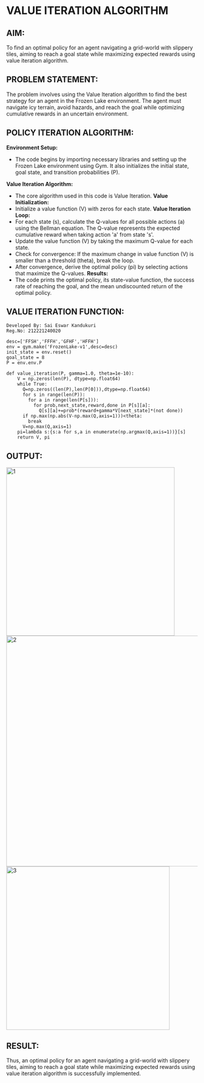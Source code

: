 # VALUE ITERATION ALGORITHM

## AIM:
To find an optimal policy for an agent navigating a grid-world with slippery tiles, aiming to reach a goal state while maximizing expected rewards using value iteration algorithm.

## PROBLEM STATEMENT:
The problem involves using the Value Iteration algorithm to find the best strategy for an agent in the Frozen Lake environment. The agent must navigate icy terrain, avoid hazards, and reach the goal while optimizing cumulative rewards in an uncertain environment.

## POLICY ITERATION ALGORITHM:
**Environment Setup:**
- The code begins by importing necessary libraries and setting up the Frozen Lake environment using Gym. It also initializes the initial state, goal state, and transition probabilities (P).

**Value Iteration Algorithm:**
- The core algorithm used in this code is Value Iteration.
**Value Initialization:**
- Initialize a value function (V) with zeros for each state.
**Value Iteration Loop:**
- For each state (s), calculate the Q-values for all possible actions (a) using the Bellman equation. The Q-value represents the expected cumulative reward when taking action 'a' from state 's'.
- Update the value function (V) by taking the maximum Q-value for each state.
- Check for convergence: If the maximum change in value function (V) is smaller than a threshold (theta), break the loop.
- After convergence, derive the optimal policy (pi) by selecting actions that maximize the Q-values.
**Results:**
- The code prints the optimal policy, its state-value function, the success rate of reaching the goal, and the mean undiscounted return of the optimal policy.

## VALUE ITERATION FUNCTION:
```
Developed By: Sai Eswar Kandukuri
Reg.No: 212221240020
```
```python3
desc=['FFSH','FFFH','GFHF','HFFH']
env = gym.make('FrozenLake-v1',desc=desc)
init_state = env.reset()
goal_state = 8
P = env.env.P
```
```python3
def value_iteration(P, gamma=1.0, theta=1e-10):
    V = np.zeros(len(P), dtype=np.float64)
    while True:
      Q=np.zeros((len(P),len(P[0])),dtype=np.float64)
      for s in range(len(P)):
        for a in range(len(P[s])):
          for prob,next_state,reward,done in P[s][a]:
            Q[s][a]+=prob*(reward+gamma*V[next_state]*(not done))
      if np.max(np.abs(V-np.max(Q,axis=1)))<theta:
        break
      V=np.max(Q,axis=1)
    pi=lambda s:{s:a for s,a in enumerate(np.argmax(Q,axis=1))}[s]
    return V, pi
```

## OUTPUT:
<img width="443" alt="1" src="https://github.com/saieswar1607/rl-value-iteration/assets/93427011/775d8589-0378-4be3-954c-a6f81ff65a68">
<br>
<img width="607" alt="2" src="https://github.com/saieswar1607/rl-value-iteration/assets/93427011/a44f6ff1-f20c-449e-9e50-266f95547e26">
<br>
<img width="430" alt="3" src="https://github.com/saieswar1607/rl-value-iteration/assets/93427011/af34f343-fe04-42ac-baba-846afa7f4ead">

## RESULT:
Thus, an optimal policy for an agent navigating a grid-world with slippery tiles, aiming to reach a goal state while maximizing expected rewards using value iteration algorithm is successfully implemented.
